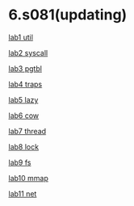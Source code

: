 # 6.s081(updating)

[lab1 util](https://github.com/bleem-cai/6.s081/tree/util)

[lab2 syscall](https://github.com/bleem-cai/6.s081/tree/syscall)

[lab3 pgtbl](https://github.com/bleem-cai/6.s081_2020/tree/pgtbl)

[lab4 traps](https://github.com/bleem-cai/6.s081_2020/tree/traps)

[lab5 lazy](https://github.com/bleem-cai/6.s081_2020/tree/lazy)

[lab6 cow](https://github.com/bleem-cai/6.s081_2020/tree/cow)

[lab7 thread](https://github.com/bleem-cai/6.s081_2020/tree/thread)

[lab8 lock](https://github.com/bleem-cai/6.s081_2020/tree/lock)

[lab9 fs](https://github.com/bleem-cai/6.s081_2020/tree/fs)

[lab10 mmap]()

[lab11 net]()
